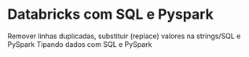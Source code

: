 #  Databricks com SQL e Pyspark
 Remover linhas duplicadas, substituir (replace) valores na strings/SQL e PySpark
Tipando dados com SQL e PySpark